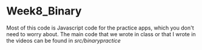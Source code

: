 # Week8_Binary

Most of this code is Javascript code for the practice apps, which you don't need to worry about.  The main code that we wrote in class or that I wrote in the videos can be found in *src/binarypractice*